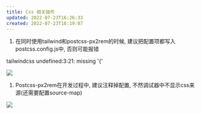 ```yaml
---
title: Css 相关插件
updated: 2022-07-23T16:26:33
created: 2022-07-23T16:19:07
---
```


1.  在同时使用tailwind和postcss-px2rem的时候, 建议把配置项都写入postcss.config.js中, 否则可能报错

tailwindcss undefined:3:21: missing '{'

![](C:\Users\hvgub\AppData\Local\Temp\第一笔记本\pandoc/media/image1.png)

1.  Postcss-px2rem在开发过程中, 建议注释掉配置, 不然调试器中不显示css来源(还需要配置source-map)

![](C:\Users\hvgub\AppData\Local\Temp\第一笔记本\pandoc/media/image2.png)

